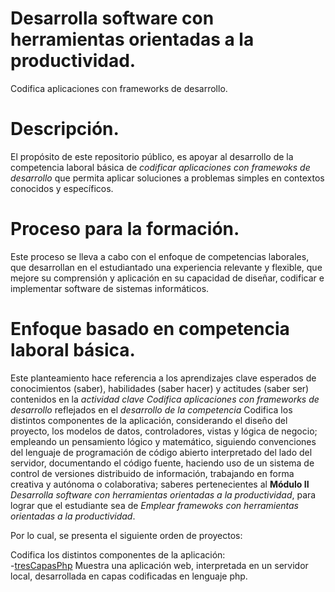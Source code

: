 # Desarrolla software con herramientas orientadas a la productividad.

Codifica aplicaciones con frameworks de desarrollo.


# Descripción.
El propósito de este repositorio público, es apoyar al desarrollo de la competencia laboral básica de 
_codificar aplicaciones con framewoks de desarrollo_ que permita aplicar soluciones a problemas simples en contextos conocidos y específicos.

# Proceso para la formación. 
Este  proceso se lleva a cabo con el enfoque de competencias laborales, que desarrollan en el estudiantado 
una experiencia relevante y flexible, que mejore su comprensión y aplicación en su capacidad de diseñar, codificar e implementar 
software de sistemas informáticos. 
 

# Enfoque basado en competencia laboral básica. 
Este planteamiento hace referencia a los aprendizajes clave esperados de conocimientos (saber), habilidades (saber hacer) y actitudes (saber ser)
contenidos en la _actividad clave_ _Codifica aplicaciones con frameworks de desarrollo_ reflejados en el _desarrollo de la competencia_ 
Codifica los distintos componentes de la aplicación, considerando el diseño del proyecto, los modelos de 
datos, controladores, vistas y lógica de negocio; empleando un pensamiento lógico y matemático,
siguiendo convenciones del lenguaje de programación  de código abierto interpretado del lado del servidor,  documentando el código fuente, 
haciendo uso de un sistema de control de versiones distribuido de información, trabajando en forma creativa y 
autónoma o colaborativa; saberes pertenecientes al **Módulo II** _Desarrolla software con herramientas orientadas a la productividad_, para lograr 
que el estudiante sea de _Emplear framewoks con herramientas orientadas a la productividad_.


Por lo cual, se presenta el siguiente orden de proyectos:

Codifica los distintos componentes de la aplicación:
</br>
-[tresCapasPhp](https://github.com/miRepositorioGit/tresCapasPhp) Muestra una aplicación web, interpretada en un servidor local, desarrollada en capas codificadas en lenguaje php.



</br>
